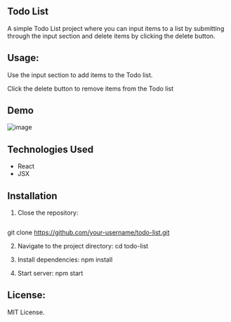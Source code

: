 ## Todo List

A simple Todo List project where you can input items to a list by submitting through the input section and delete items by clicking the delete button.

## Usage:

Use the input section to add items to the Todo list.

Click the delete button to remove items from the Todo list

## Demo

![image](https://github.com/bcolindres/ToDoList/assets/146123750/9c37c6c7-1e71-4b6b-99cb-837477dd39c6)


## Technologies Used

- React
- JSX

## Installation

1. Close the repository:
   ```bash
git clone https://github.com/your-username/todo-list.git

2. Navigate to the project directory:
cd todo-list

3. Install dependencies:
npm install

4. Start server:
   npm start


## License:

MIT License. 

